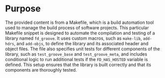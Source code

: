 # Purpose
The provided content is from a Makefile, which is a build automation tool used to manage the build process of software projects. This particular Makefile snippet is designed to automate the compilation and testing of a library named `fd_groove`. It uses custom macros, such as `make-lib`, `add-hdrs`, and `add-objs`, to define the library and its associated header and object files. The file also specifies unit tests for different components of the library, such as `test_groove_base` and `test_groove_meta`, and includes conditional logic to run additional tests if the `FD_HAS_HOSTED` variable is defined. This setup ensures that the library is built correctly and that its components are thoroughly tested.
